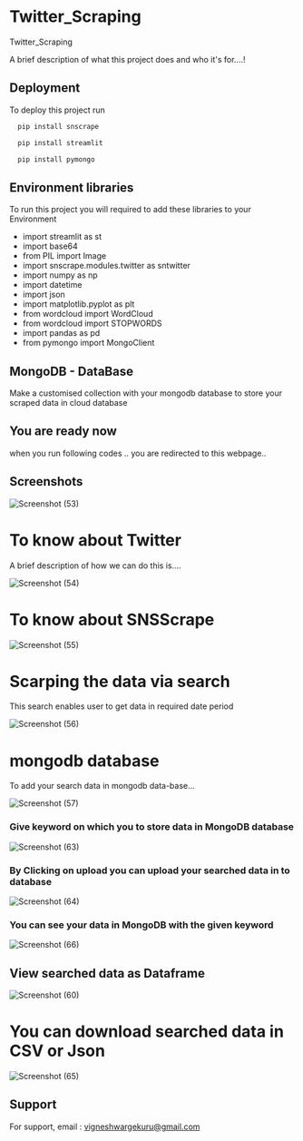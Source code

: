 # Twitter_Scraping
Twitter_Scraping

A brief description of what this project does and who it's for....!


## Deployment

To deploy this project run

```bash
  pip install snscrape

  pip install streamlit

  pip install pymongo
```

## Environment libraries
 To run this project you will required to add these libraries to your Environment

* import streamlit as st
* import base64
* from PIL import Image
* import snscrape.modules.twitter as sntwitter
* import numpy as np
* import datetime
* import json
* import matplotlib.pyplot as plt
* from wordcloud import WordCloud
* from wordcloud import STOPWORDS
* import pandas as pd
* from pymongo import MongoClient


## MongoDB - DataBase

Make a customised collection with your mongodb database to store your scraped data in cloud database

## You are ready now

when you run following codes .. you are redirected to this webpage..


## Screenshots
![Screenshot (53)](https://user-images.githubusercontent.com/124496313/230953457-a1e7e790-e859-415a-8274-29b740fab2aa.png)


# To know about Twitter

A brief description of how we can do this is....

![Screenshot (54)](https://user-images.githubusercontent.com/124496313/230953574-2a559763-83cf-4b8a-a4af-0e1d057b58e0.png)

# To know about SNSScrape

![Screenshot (55)](https://user-images.githubusercontent.com/124496313/230953603-11c6153d-d190-4962-9c4f-fa043c71dca7.png)


# Scarping the data via search

This search enables user to get data in required date period

![Screenshot (56)](https://user-images.githubusercontent.com/124496313/230953691-4e2f3697-a7ad-4135-9aba-80187833754e.png)



# mongodb database

To add your search data in mongodb data-base...

![Screenshot (57)](https://user-images.githubusercontent.com/124496313/230953776-bd8bf5ab-3ffe-48e1-b647-2c77c7e754a8.png)

### Give keyword on which you to store data in MongoDB database

![Screenshot (63)](https://user-images.githubusercontent.com/124496313/230961110-b489b5f2-5319-44ad-93cf-098a6b402e58.png)



### By Clicking on upload you can upload your searched data in to database

![Screenshot (64)](https://user-images.githubusercontent.com/124496313/230961090-e6071aec-6ae9-4817-a758-039e1e71329e.png)

### You can see your data in MongoDB with the given keyword

![Screenshot (66)](https://user-images.githubusercontent.com/124496313/230961055-df42e375-413f-49d1-9a8e-4cf40a9777c2.png)

## View searched data as Dataframe

![Screenshot (60)](https://user-images.githubusercontent.com/124496313/230953881-23cc542a-9607-4b29-88bd-6839a02167ae.png)

# You can download searched data in CSV or Json

![Screenshot (65)](https://user-images.githubusercontent.com/124496313/230961065-684a81ef-8ae5-4df3-a5b1-be96c4d58755.png)



## Support

For support, email : vigneshwargekuru@gmail.com
